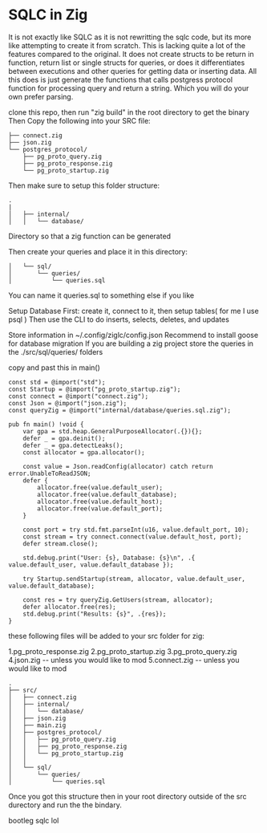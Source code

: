 # SQLC in Zig

It is not exactly like SQLC as it is not rewritting the sqlc code, but its more like attempting to create it from scratch. This is lacking quite a lot of the features compared to the original. It does not create structs to be return in function, return list or single structs for queries, or does it differentiates between executions and other queries for getting data or inserting data. All this does is just generate the functions that calls postgress protocol function for processing query and return a string. Which you will do your own prefer parsing.

clone this repo, then run "zig build" in the root directory to get the binary
Then Copy the following into your SRC file:

```plaintext
├── connect.zig
├── json.zig
└── postgres_protocol/
    ├── pg_proto_query.zig
    ├── pg_proto_response.zig
    └── pg_proto_startup.zig
```

Then make sure to setup this folder structure:

```plaintext
.
|
│   ├── internal/
│   │   └── database/

```

Directory so that a zig function can be generated

Then create your queries and place it in this directory:

```plaintext
│   └── sql/
│       └── queries/
│           └── queries.sql
```

You can name it queries.sql to something else if you like

Setup Database First:
create it, connect to it, then setup tables( for me I use psql )
Then use the CLI to do inserts, selects, deletes, and updates

Store information in ~/.config/ziglc/config.json
Recommend to install goose for database migration
If you are building a zig project store the queries in the ./src/sql/queries/ folders

copy and  past this in main()

```
const std = @import("std");
const Startup = @import("pg_proto_startup.zig");
const connect = @import("connect.zig");
const Json = @import("json.zig");
const queryZig = @import("internal/database/queries.sql.zig");

pub fn main() !void {
    var gpa = std.heap.GeneralPurposeAllocator(.{}){};
    defer _ = gpa.deinit();
    defer _ = gpa.detectLeaks();
    const allocator = gpa.allocator();

    const value = Json.readConfig(allocator) catch return error.UnableToReadJSON;
    defer {
        allocator.free(value.default_user);
        allocator.free(value.default_database);
        allocator.free(value.default_host);
        allocator.free(value.default_port);
    }

    const port = try std.fmt.parseInt(u16, value.default_port, 10);
    const stream = try connect.connect(value.default_host, port);
    defer stream.close();

    std.debug.print("User: {s}, Database: {s}\n", .{ value.default_user, value.default_database });

    try Startup.sendStartup(stream, allocator, value.default_user, value.default_database);

    const res = try queryZig.GetUsers(stream, allocator);
    defer allocator.free(res);
    std.debug.print("Results: {s}", .{res});
}
```

these following files will be added to your src folder for zig:

1.pg_proto_response.zig 
2.pg_proto_startup.zig
3.pg_proto_query.zig
4.json.zig -- unless you would like to mod
5.connect.zig -- unless you would like to mod

```plaintext
.
├── src/
│   ├── connect.zig
│   ├── internal/
│   │   └── database/
│   ├── json.zig
│   ├── main.zig
│   ├── postgres_protocol/
│   │   ├── pg_proto_query.zig
│   │   ├── pg_proto_response.zig
│   │   └── pg_proto_startup.zig
│   │
│   └── sql/
│       └── queries/
│           └── queries.sql
```

Once you got this structure then in your root directory outside of the src durectory and run the the bindary.

bootleg sqlc lol
